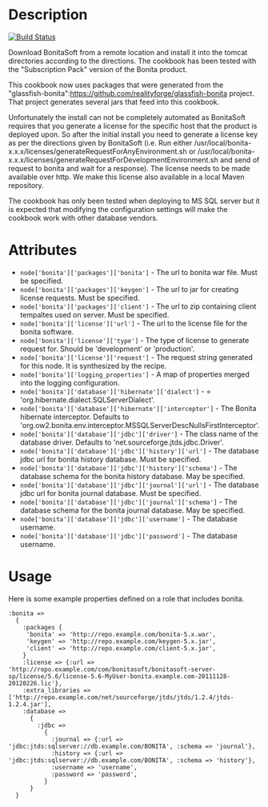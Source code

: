 Description
===========

[![Build Status](https://secure.travis-ci.org/realityforge/chef-bonita.png?branch=master)](http://travis-ci.org/realityforge/chef-bonita)

Download BonitaSoft from a remote location and install it into the tomcat directories according to the directions. The
cookbook has been tested with the "Subscription Pack" version of the Bonita product.

This cookbook now uses packages that were generated from the "glassfish-bonita":https://github.com/realityforge/glassfish-bonita
project. That project generates several jars that feed into this cookbook.

Unfortunately the install can not be completely automated as BonitaSoft requires that you generate a license for the
specific host that the product is deployed upon. So after the initial install you need to generate a license key as per
the directions given by BonitaSoft (i.e. Run either /usr/local/bonita-x.x.x/licenses/generateRequestForAnyEnvironment.sh
or /usr/local/bonita-x.x.x/licenses/generateRequestForDevelopmentEnvironment.sh and send of request to bonita and wait
for a response). The license needs to be made available over http. We make this license also available in a local Maven
 repository.

The cookbook has only been tested when deploying to MS SQL server but it is expected that modifying the configuration
settings will make the cookbook work with other database vendors.

Attributes
==========

* `node['bonita']['packages']['bonita']` - The url to bonita war file. Must be specified.
* `node['bonita']['packages']['keygen']` - The url to jar for creating license requests. Must be specified.
* `node['bonita']['packages']['client']` - The url to zip containing client tempaltes used on server. Must be specified.
* `node['bonita']['license']['url']` - The url to the license file for the bonita software.
* `node['bonita']['license']['type']` - The type of license to generate request for. Should be 'development' or 'production'.
* `node['bonita']['license']['request']` - The request string generated for this node. It is synthesized by the recipe.
* `node['bonita']['logging_properties']` - A map of properties merged into the logging configuration.
* `node['bonita']['database']['hibernate']['dialect']` - = 'org.hibernate.dialect.SQLServerDialect'.
* `node['bonita']['database']['hibernate']['interceptor']` - The Bonita hibernate interceptor. Defaults to 'org.ow2.bonita.env.interceptor.MSSQLServerDescNullsFirstInterceptor'.
* `node['bonita']['database']['jdbc']['driver']` - The class name of the database driver. Defaults to 'net.sourceforge.jtds.jdbc.Driver'.
* `node['bonita']['database']['jdbc']['history']['url']` - The database jdbc url for bonita history database. Must be specified.
* `node['bonita']['database']['jdbc']['history']['schema']` - The database schema for the bonita history database. May be specified.
* `node['bonita']['database']['jdbc']['journal']['url']` - The database jdbc url for bonita journal database. Must be specified.
* `node['bonita']['database']['jdbc']['journal']['schema']` - The database schema for the bonita journal database. May be specified.
* `node['bonita']['database']['jdbc']['username']` - The database username.
* `node['bonita']['database']['jdbc']['password']` - The database username.

Usage
=====

Here is some example properties defined on a role that includes bonita.

    :bonita =>
      {
        :packages {
         'bonita' => 'http://repo.example.com/bonita-5.x.war',
         'keygen' => 'http://repo.example.com/keygen-5.x.jar',
         'client' => 'http://repo.example.com/client-5.x.jar',
        }
        :license => {:url => 'http://repo.example.com/com/bonitasoft/bonitasoft-server-sp/license/5.6/license-5.6-MyUser-bonita.example.com-20111128-20120226.lic'},
        :extra_libraries => ['http://repo.example.com/net/sourceforge/jtds/jtds/1.2.4/jtds-1.2.4.jar'],
        :database =>
          {
            :jdbc =>
              {
                :journal => {:url => 'jdbc:jtds:sqlserver://db.example.com/BONITA', :schema => 'journal'},
                :history => {:url => 'jdbc:jtds:sqlserver://db.example.com/BONITA', :schema => 'history'},
                :username => 'username',
                :password => 'password',
              }
          }
      }
